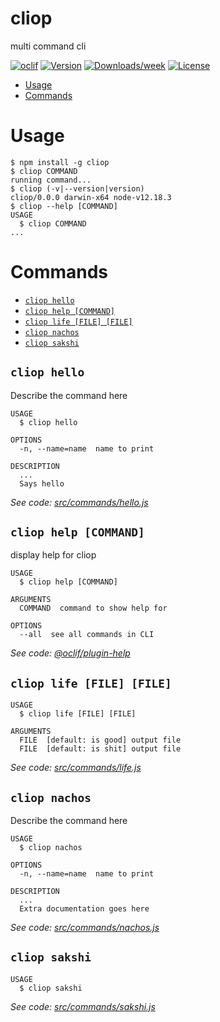 cliop
=====

multi command cli

[![oclif](https://img.shields.io/badge/cli-oclif-brightgreen.svg)](https://oclif.io)
[![Version](https://img.shields.io/npm/v/cliop.svg)](https://npmjs.org/package/cliop)
[![Downloads/week](https://img.shields.io/npm/dw/cliop.svg)](https://npmjs.org/package/cliop)
[![License](https://img.shields.io/npm/l/cliop.svg)](https://github.com/sakshi-choudhary/oclif-cli/blob/master/package.json)

<!-- toc -->
* [Usage](#usage)
* [Commands](#commands)
<!-- tocstop -->
# Usage
<!-- usage -->
```sh-session
$ npm install -g cliop
$ cliop COMMAND
running command...
$ cliop (-v|--version|version)
cliop/0.0.0 darwin-x64 node-v12.18.3
$ cliop --help [COMMAND]
USAGE
  $ cliop COMMAND
...
```
<!-- usagestop -->
# Commands
<!-- commands -->
* [`cliop hello`](#cliop-hello)
* [`cliop help [COMMAND]`](#cliop-help-command)
* [`cliop life [FILE] [FILE]`](#cliop-life-file-file)
* [`cliop nachos`](#cliop-nachos)
* [`cliop sakshi`](#cliop-sakshi)

## `cliop hello`

Describe the command here

```
USAGE
  $ cliop hello

OPTIONS
  -n, --name=name  name to print

DESCRIPTION
  ...
  Says hello
```

_See code: [src/commands/hello.js](https://github.com/sakshi-choudhary/oclif-cli/blob/v0.0.0/src/commands/hello.js)_

## `cliop help [COMMAND]`

display help for cliop

```
USAGE
  $ cliop help [COMMAND]

ARGUMENTS
  COMMAND  command to show help for

OPTIONS
  --all  see all commands in CLI
```

_See code: [@oclif/plugin-help](https://github.com/oclif/plugin-help/blob/v3.2.2/src/commands/help.ts)_

## `cliop life [FILE] [FILE]`

```
USAGE
  $ cliop life [FILE] [FILE]

ARGUMENTS
  FILE  [default: is good] output file
  FILE  [default: is shit] output file
```

_See code: [src/commands/life.js](https://github.com/sakshi-choudhary/oclif-cli/blob/v0.0.0/src/commands/life.js)_

## `cliop nachos`

Describe the command here

```
USAGE
  $ cliop nachos

OPTIONS
  -n, --name=name  name to print

DESCRIPTION
  ...
  Extra documentation goes here
```

_See code: [src/commands/nachos.js](https://github.com/sakshi-choudhary/oclif-cli/blob/v0.0.0/src/commands/nachos.js)_

## `cliop sakshi`

```
USAGE
  $ cliop sakshi
```

_See code: [src/commands/sakshi.js](https://github.com/sakshi-choudhary/oclif-cli/blob/v0.0.0/src/commands/sakshi.js)_
<!-- commandsstop -->
